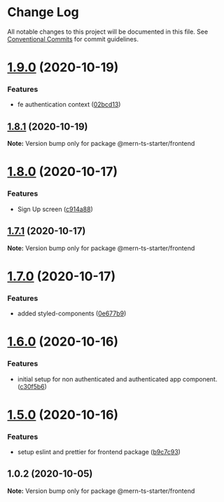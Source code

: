 # Change Log

All notable changes to this project will be documented in this file.
See [Conventional Commits](https://conventionalcommits.org) for commit guidelines.

# [1.9.0](https://github.com/riodel27/mern-starter-monorepo/compare/v1.8.1...v1.9.0) (2020-10-19)


### Features

* fe authentication context ([02bcd13](https://github.com/riodel27/mern-starter-monorepo/commit/02bcd1316cf76eaacfa70c6ad231ee43f633c2c1))





## [1.8.1](https://github.com/riodel27/mern-starter-monorepo/compare/v1.8.0...v1.8.1) (2020-10-19)

**Note:** Version bump only for package @mern-ts-starter/frontend





# [1.8.0](https://github.com/riodel27/mern-starter-monorepo/compare/v1.7.1...v1.8.0) (2020-10-17)

### Features

-  Sign Up screen ([c914a88](https://github.com/riodel27/mern-starter-monorepo/commit/c914a8835a8910fe7a46d956b076d08496d14dfc))

## [1.7.1](https://github.com/riodel27/mern-starter-monorepo/compare/v1.7.0...v1.7.1) (2020-10-17)

**Note:** Version bump only for package @mern-ts-starter/frontend

# [1.7.0](https://github.com/riodel27/mern-starter-monorepo/compare/v1.6.0...v1.7.0) (2020-10-17)

### Features

-  added styled-components ([0e677b9](https://github.com/riodel27/mern-starter-monorepo/commit/0e677b9399f693a7fbfa8a02fa6efdb38285e7ee))

# [1.6.0](https://github.com/riodel27/mern-starter-monorepo/compare/v1.5.0...v1.6.0) (2020-10-16)

### Features

-  initial setup for non authenticated and authenticated app component. ([c30f5b6](https://github.com/riodel27/mern-starter-monorepo/commit/c30f5b673acd3b521d0db67bfdf4972753f93ca7))

# [1.5.0](https://github.com/riodel27/mern-starter-monorepo/compare/v1.4.1...v1.5.0) (2020-10-16)

### Features

-  setup eslint and prettier for frontend package ([b9c7c93](https://github.com/riodel27/mern-starter-monorepo/commit/b9c7c9349bf6ba761f75fff2fa726130e355481a))

## 1.0.2 (2020-10-05)

**Note:** Version bump only for package @mern-ts-starter/frontend
